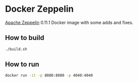 # Docker Zeppelin

[Apache Zeppelin](https://zeppelin.apache.org/) 0.11.1 Docker image with some adds and fixes.

## How to build

```sh
./build.sh
```

## How to run

```sh
docker run -it -p 8080:8080 -p 4040:4040
```
